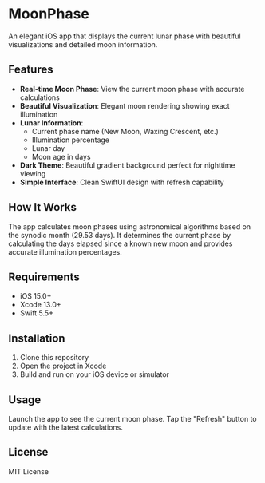 # MoonPhase

An elegant iOS app that displays the current lunar phase with beautiful visualizations and detailed moon information.

## Features

- **Real-time Moon Phase**: View the current moon phase with accurate calculations
- **Beautiful Visualization**: Elegant moon rendering showing exact illumination
- **Lunar Information**:
  - Current phase name (New Moon, Waxing Crescent, etc.)
  - Illumination percentage
  - Lunar day
  - Moon age in days
- **Dark Theme**: Beautiful gradient background perfect for nighttime viewing
- **Simple Interface**: Clean SwiftUI design with refresh capability

## How It Works

The app calculates moon phases using astronomical algorithms based on the synodic month (29.53 days). It determines the current phase by calculating the days elapsed since a known new moon and provides accurate illumination percentages.

## Requirements

- iOS 15.0+
- Xcode 13.0+
- Swift 5.5+

## Installation

1. Clone this repository
2. Open the project in Xcode
3. Build and run on your iOS device or simulator

## Usage

Launch the app to see the current moon phase. Tap the "Refresh" button to update with the latest calculations.

## License

MIT License
